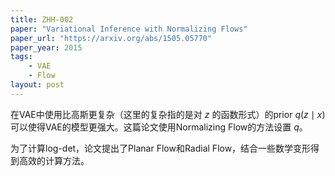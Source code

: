 ```yaml
---
title: ZHH-002
paper: "Variational Inference with Normalizing Flows"
paper_url: "https://arxiv.org/abs/1505.05770"
paper_year: 2015
tags: 
    - VAE
    - Flow
layout: post
---
```


在VAE中使用比高斯更复杂（这里的复杂指的是对 $z$ 的函数形式）的prior $q(z\mid x)$ 可以使得VAE的模型更强大。这篇论文使用Normalizing Flow的方法设置 $q$。

为了计算log-det，论文提出了Planar Flow和Radial Flow，结合一些数学变形得到高效的计算方法。